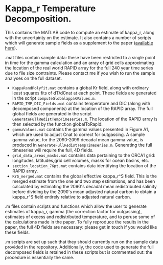# Kappa_r Temperature Decomposition.

This contains the MATLAB code to compute an estimate of kappa_r, along with the uncertainty on the estimate.
It also contains a number of scripts which will generate sample fields as a supplement to the paper ([available here](https://doi.org/10.5194/os-18-523-2022
)).

.mat files contain sample data: these have been restricted to a single point in time for the gamma calculation and an array of grid cells approximating the location of the real world RAPID array for the full 240 year time series due to file size contraints. Please contact me if you wish to run the sample analyses on the full dataset.
* `KappaRandPolyfit.mat` contains a global Kr field, along with ordinary least squares fits of dT/dCnat at each point. These fields are generated in the script `computeGlobalappaRValues.m`.
* `RAPID_TMP_DIC_Fields.mat` contains temperature and DIC (along with decomposed components) at the location of the RAPID array. The full global fields are generated in the script `GenerateFullRedistTempTimeseries.m`. The location of the RAPID array is then selected by the function globalToRapid.
* `gammaValues.mat` contains the gamma values presented in Figure A1, which are used to adjust Cnat to correct for outgassing. A sample gamma value, for the 2090-2099 decadal mean gamma value, is produced in `GenerateFullRedistTempTimeseries.m`. Generating the full timeseries will require the full, 4D fields.
* `grid_data_areas_masks.mat` contains data pertaining to the ORCA1 grid: longitudes, latitudes,grid cell volumes, masks for ocean basins, etc.
* `section_location_76pt.mat` contains data identifying the location of the RAPID array.
* `KrS_merged.mat` contains the global effective kappa_r^S field. This is the merged estimate from the one and two step estimations, and has been calculated by estimating the 2090's decadal mean redistributed salinity before dividing by the 2090's mean adjusted natural carbon to obtain a kappa_r^S field entirely relative to adjusted natural carbon.

.m files contain scripts and functions which allow the user to generate estimates of kappa_r, gamma (the correction factor for outgassing), estimates of excess and redistributed temperature, and to peruse some of the calculations made in the paper. To fully reproduce the results in the paper, the full 4D fields are necessary: please get in touch if you would like these fields.

.m scripts are set up such that they should currently run on the sample data provided in the repository. 
Additionally, the code used to generate the full decomposed fields is retained in these scripts but is commented out: the procedure is essentially the same.


